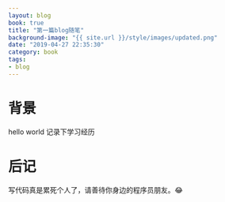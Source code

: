 ```yaml
---
layout: blog
book: true
title: "第一篇blog随笔"
background-image: "{{ site.url }}/style/images/updated.png"
date: "2019-04-27 22:35:30"
category: book
tags:
- blog
---
```



# 背景
   hello world 记录下学习经历


# 后记
写代码真是累死个人了，请善待你身边的程序员朋友。😂